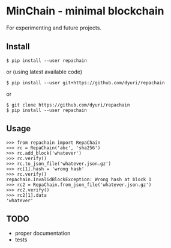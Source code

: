 # MinChain - minimal blockchain

For experimenting and future projects.

## Install

```
$ pip install --user repachain
```

or (using latest available code)

```
$ pip install --user git+https://github.com/dyuri/repachain
```

or

```
$ git clone https://github.com/dyuri/repachain
$ pip install --user repachain
```

## Usage

```
>>> from repachain import RepaChain
>>> rc = RepaChain('abc', 'sha256')
>>> rc.add_block('whatever')
>>> rc.verify()
>>> rc.to_json_file('whatever.json.gz')
>>> rc[1].hash = 'wrong hash'
>>> rc.verify()
repachain.InvalidBlockException: Wrong hash at block 1
>>> rc2 = RepaChain.from_json_file('whatever.json.gz')
>>> rc2.verify()
>>> rc2[1].data
'whatever'
```

## TODO

  - proper documentation
  - tests
